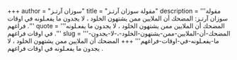+++
author = "سوزان آرتـز"
title = "مقولة سوزان آرتـز"
description = '''مقولة سوزان آرتـز: المضحك أن الملايين ممن يشتهون الخلود ، لا يجدون ما يفعـلونه في اوقات فراغهم .'''
quote = '''المضحك أن الملايين ممن يشتهون الخلود ، لا يجدون ما يفعـلونه في اوقات فراغهم .'''
slug = '''المضحك-أن-الملايين-ممن-يشتهون-الخلود-،-لا-يجدون-ما-يفعـلونه-في-اوقات-فراغهم'''
+++
المضحك أن الملايين ممن يشتهون الخلود ، لا يجدون ما يفعـلونه في اوقات فراغهم .
